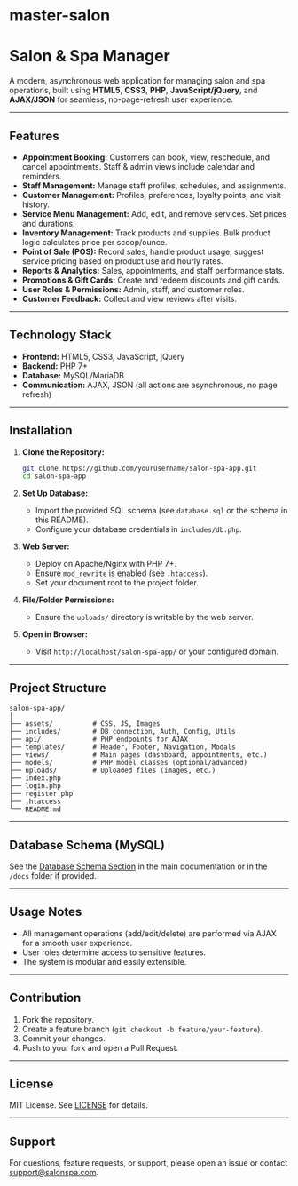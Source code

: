 # master-salon
# Salon & Spa Manager

A modern, asynchronous web application for managing salon and spa operations, built using **HTML5**, **CSS3**, **PHP**, **JavaScript/jQuery**, and **AJAX/JSON** for seamless, no-page-refresh user experience.

---

## Features

- **Appointment Booking:** Customers can book, view, reschedule, and cancel appointments. Staff & admin views include calendar and reminders.
- **Staff Management:** Manage staff profiles, schedules, and assignments.
- **Customer Management:** Profiles, preferences, loyalty points, and visit history.
- **Service Menu Management:** Add, edit, and remove services. Set prices and durations.
- **Inventory Management:** Track products and supplies. Bulk product logic calculates price per scoop/ounce.
- **Point of Sale (POS):** Record sales, handle product usage, suggest service pricing based on product use and hourly rates.
- **Reports & Analytics:** Sales, appointments, and staff performance stats.
- **Promotions & Gift Cards:** Create and redeem discounts and gift cards.
- **User Roles & Permissions:** Admin, staff, and customer roles.
- **Customer Feedback:** Collect and view reviews after visits.

---

## Technology Stack

- **Frontend:** HTML5, CSS3, JavaScript, jQuery
- **Backend:** PHP 7+
- **Database:** MySQL/MariaDB
- **Communication:** AJAX, JSON (all actions are asynchronous, no page refresh)

---

## Installation

1. **Clone the Repository:**
   ```bash
   git clone https://github.com/yourusername/salon-spa-app.git
   cd salon-spa-app
   ```

2. **Set Up Database:**
   - Import the provided SQL schema (see `database.sql` or the schema in this README).
   - Configure your database credentials in `includes/db.php`.

3. **Web Server:**
   - Deploy on Apache/Nginx with PHP 7+.
   - Ensure `mod_rewrite` is enabled (see `.htaccess`).
   - Set your document root to the project folder.

4. **File/Folder Permissions:**
   - Ensure the `uploads/` directory is writable by the web server.

5. **Open in Browser:**
   - Visit `http://localhost/salon-spa-app/` or your configured domain.

---

## Project Structure

```
salon-spa-app/
│
├── assets/          # CSS, JS, Images
├── includes/        # DB connection, Auth, Config, Utils
├── api/             # PHP endpoints for AJAX
├── templates/       # Header, Footer, Navigation, Modals
├── views/           # Main pages (dashboard, appointments, etc.)
├── models/          # PHP model classes (optional/advanced)
├── uploads/         # Uploaded files (images, etc.)
├── index.php
├── login.php
├── register.php
├── .htaccess
└── README.md
```

---

## Database Schema (MySQL)

See the [Database Schema Section](#database-schema) in the main documentation or in the `/docs` folder if provided.

---

## Usage Notes

- All management operations (add/edit/delete) are performed via AJAX for a smooth user experience.
- User roles determine access to sensitive features.
- The system is modular and easily extensible.

---

## Contribution

1. Fork the repository.
2. Create a feature branch (`git checkout -b feature/your-feature`).
3. Commit your changes.
4. Push to your fork and open a Pull Request.

---

## License

MIT License. See [LICENSE](LICENSE) for details.

---

## Support

For questions, feature requests, or support, please open an issue or contact [support@salonspa.com](mailto:support@eaglevisionsolutions.ca).
